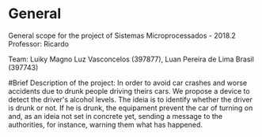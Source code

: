 # General
General scope for the project of Sistemas Microprocessados - 2018.2
Professor: Ricardo

Team:
    Luiky Magno Luz Vasconcelos (397877), Luan Pereira de Lima Brasil (397743)

#Brief Description of the project:
    In order to avoid car crashes and worse accidents due to drunk people driving theirs cars. We propose a device to detect the driver's alcohol levels.
    The ideia is to identify whether the driver is drunk or not. If he is drunk, the equipament prevent the car of turning on and, as an ideia not set in concrete yet, sending a message to the authorities, for instance, warning them what has happened.
